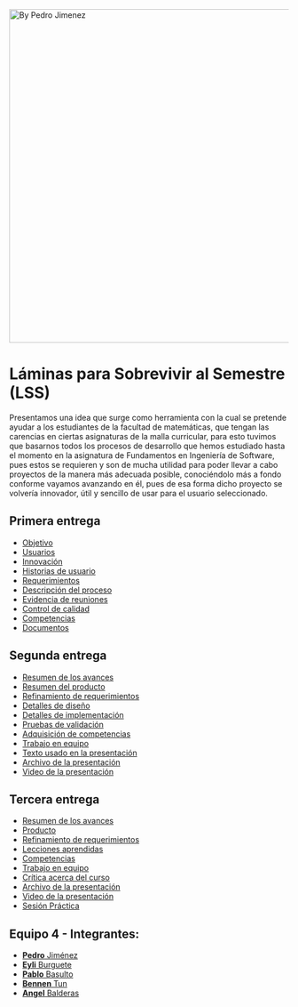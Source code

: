<img src="https://i.imgur.com/uN5z1VK.jpg" title="By Pedro Jimenez" width="600">

# Láminas para Sobrevivir al Semestre (LSS)
Presentamos una idea que surge como herramienta con la cual se pretende ayudar a los estudiantes de la facultad de matemáticas, que tengan las carencias en ciertas asignaturas de la malla curricular, para esto tuvimos que basarnos todos los procesos de desarrollo que hemos estudiado hasta el momento en la asignatura de Fundamentos en Ingeniería de Software, pues estos se requieren y son de mucha utilidad para poder llevar a cabo proyectos de la manera más adecuada posible, conociéndolo más a fondo conforme vayamos avanzando en él, pues de esa forma dicho proyecto se volvería innovador, útil y sencillo de usar para el usuario seleccionado.

## Primera entrega

- [Objetivo](https://github.com/Benn7n/PY-FIS-LAMINAS/blob/main/DOCUMENTOS/1.1%20DESCRIPCI%C3%93N%20DE%20LA%20APLICACI%C3%93N/1.%20Objetivo.md)
- [Usuarios](https://github.com/Benn7n/PY-FIS-LAMINAS/blob/main/DOCUMENTOS/1.1%20DESCRIPCI%C3%93N%20DE%20LA%20APLICACI%C3%93N/2.%20Usuarios.md)
- [Innovación](https://github.com/Benn7n/PY-FIS-LAMINAS/blob/main/DOCUMENTOS/1.1%20DESCRIPCI%C3%93N%20DE%20LA%20APLICACI%C3%93N/3.%20Innovaci%C3%B3n.md)
- [Historias de usuario](https://github.com/Benn7n/PY-FIS-LAMINAS/blob/main/DOCUMENTOS/1.2%20REQUERIMIENTOS%20%26%20HISTORIAS%20DE%20USUARIO/1.%20Historia%20de%20usuario.md)
- [Requerimientos](https://github.com/Benn7n/PY-FIS-LAMINAS/blob/main/DOCUMENTOS/1.2%20REQUERIMIENTOS%20%26%20HISTORIAS%20DE%20USUARIO/2.%20Requerimientos.md)
- [Descripción del proceso](https://github.com/Benn7n/PY-FIS-LAMINAS/blob/main/DOCUMENTOS/1.3%20PROCESO%20DE%20DESARROLLO/1.%20Descripci%C3%B3n%20del%20proceso.md)
- [Evidencia de reuniones](https://github.com/Benn7n/PY-FIS-LAMINAS/blob/main/DOCUMENTOS/1.3%20PROCESO%20DE%20DESARROLLO/2.%20Evidencia%20de%20reuniones.md)
- [Control de calidad](https://github.com/Benn7n/PY-FIS-LAMINAS/blob/main/DOCUMENTOS/1.3%20PROCESO%20DE%20DESARROLLO/3.%20Control%20de%20calidad.md)
- [Competencias](https://github.com/Benn7n/PY-FIS-LAMINAS/blob/main/DOCUMENTOS/1.4%20COMPETENCIAS%20DE%20LA%20ASIGNATURA/1.%20Competencias.md)
- [Documentos](https://github.com/Benn7n/PY-FIS-LAMINAS/tree/main/DOCUMENTOS/1.5%20PRIMERA%20ENTREGA)

## Segunda entrega

- [Resumen de los avances](https://github.com/Benn7n/PY-FIS-LAMINAS/blob/main/DOCUMENTOS/2.1%20RESUMENES/1.%20Resumen%20de%20los%20avances.md)
- [Resumen del producto](https://github.com/Benn7n/PY-FIS-LAMINAS/blob/main/DOCUMENTOS/2.1%20RESUMENES/2.%20Resumen%20del%20producto.md)
- [Refinamiento de requerimientos](https://github.com/Benn7n/PY-FIS-LAMINAS/blob/main/DOCUMENTOS/2.2%20PLAN%20Y%20DETALLES/1.%20Refinamiento%20de%20requerimientos.md)
- [Detalles de diseño](https://github.com/Benn7n/PY-FIS-LAMINAS/blob/main/DOCUMENTOS/2.2%20PLAN%20Y%20DETALLES/2.%20Detalles%20de%20dise%C3%B1o.md)
- [Detalles de implementación](https://github.com/Benn7n/PY-FIS-LAMINAS/blob/main/DOCUMENTOS/2.2%20PLAN%20Y%20DETALLES/3.%20Detalles%20de%20implementaci%C3%B3n.md)
- [Pruebas de validación](https://github.com/Benn7n/PY-FIS-LAMINAS/blob/main/DOCUMENTOS/2.2%20PLAN%20Y%20DETALLES/4.%20Pruebas%20de%20validaci%C3%B3n.md)
- [Adquisición de competencias](https://github.com/Benn7n/PY-FIS-LAMINAS/blob/main/DOCUMENTOS/2.3%20COMPETENCIAS%20Y%20TRABAJO%20EN%20EQUIPO/1.%20Adquisici%C3%B3n%20de%20competencias.md)
- [Trabajo en equipo](https://github.com/Benn7n/PY-FIS-LAMINAS/blob/main/DOCUMENTOS/2.3%20COMPETENCIAS%20Y%20TRABAJO%20EN%20EQUIPO/2.%20Trabajo%20en%20equipo.md)
- [Texto usado en la presentación](https://github.com/Benn7n/PY-FIS-LAMINAS/blob/main/DOCUMENTOS/2.4%20SEGUNDA%20ENTREGA/1.%20Texto.md)
- [Archivo de la presentación](https://alumnosuady-my.sharepoint.com/:b:/g/personal/a21216425_alumnos_uady_mx/EQUITwRaTCZCu_KIhZQKixEB7Iq2jsaiwwL8M4_57smMCg?e=IqVahF)
- [Video de la presentación](https://alumnosuady-my.sharepoint.com/:v:/g/personal/a21216425_alumnos_uady_mx/EV-mfribhL5JjpYoEbiuTXcBWCE3gY6hf6uBmIdX32Q6Bw?e=eieTsi)

## Tercera entrega

- [Resumen de los avances](https://github.com/Benn7n/PY-FIS-LAMINAS/blob/main/DOCUMENTOS/3.1%20Resumenes/Resumen%20de%20los%20avances.md)
- [Producto](https://github.com/Benn7n/PY-FIS-LAMINAS/blob/main/DOCUMENTOS/3.1%20Resumenes/Producto.md)
- [Refinamiento de requerimientos](https://github.com/Benn7n/PY-FIS-LAMINAS/blob/main/DOCUMENTOS/3.1%20Resumenes/Refinamiento%20de%20requerimientos%202.md)
- [Lecciones aprendidas](https://github.com/Benn7n/PY-FIS-LAMINAS/blob/main/DOCUMENTOS/3.2%20Lecciones%20y%20competencias/Lecciones%20aprendidas.md)
- [Competencias](https://github.com/Benn7n/PY-FIS-LAMINAS/blob/main/DOCUMENTOS/3.2%20Lecciones%20y%20competencias/Competencias%20adquiridas.md)
- [Trabajo en equipo](https://github.com/Benn7n/PY-FIS-LAMINAS/blob/main/DOCUMENTOS/3.3%20Trabajo%20en%20equipo%20y%20critica/Trabajo%20en%20equipo.md)
- [Crítica acerca del curso](https://github.com/Benn7n/PY-FIS-LAMINAS/blob/main/DOCUMENTOS/3.3%20Trabajo%20en%20equipo%20y%20critica/Cr%C3%ADtica%20al%20curso.md)
- [Archivo de la presentación]()
- [Video de la presentación]()
- [Sesión Práctica](https://github.com/Benn7n/PY-FIS-LAMINAS/blob/main/DOCUMENTOS/Sesión%20Práctica.pptx)

## Equipo 4 - Integrantes:
- [**Pedro** Jiménez](https://github.com/PedroJH25)
- [**Eyli** Burguete](https://github.com/EyliB) 
- [**Pablo** Basulto](https://github.com/PabloBasulto)
- [**Bennen** Tun](https://github.com/Benn7n)
- [**Angel** Balderas](https://github.com/ABalderas21)
